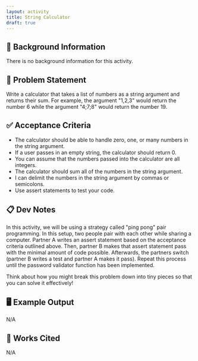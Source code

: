 ```yaml
---
layout: activity
title: String Calculator
draft: true
---
```


## 🔖 Background Information

There is no background information for this activity.

## 🎯 Problem Statement

Write a calculator that takes a list of numbers as a string argument and returns their sum. For example, the argument "1,2,3" would return the number 6 while the argument "4;7;8" would return the number 19.

## ✅ Acceptance Criteria

* The calculator should be able to handle zero, one, or many numbers in the string argument.
* If a user passes in an empty string, the calculator should return 0.
* You can assume that the numbers passed into the calculator are all integers.
* The calculator should sum all of the numbers in the string argument.
* I can delimit the numbers in the string argument by commas or semicolons.
* Use assert statements to test your code.

## 📋 Dev Notes

In this activity, we will be using a strategy called "ping pong" pair programming. In this setup, two people pair with each other while sharing a computer. Partner A writes an assert statement based on the acceptance criteria outlined above. Then, partner B makes that assert statement pass with the minimal amount of code possible. Afterwards, the partners switch (partner B writes a test and partner A makes it pass). Repeat this process until the password validator function has been implemented.

Think about how you might break this problem down into tiny pieces so that you can solve it effectively!

## 🖥️ Example Output

N/A

## 📘 Works Cited

N/A
